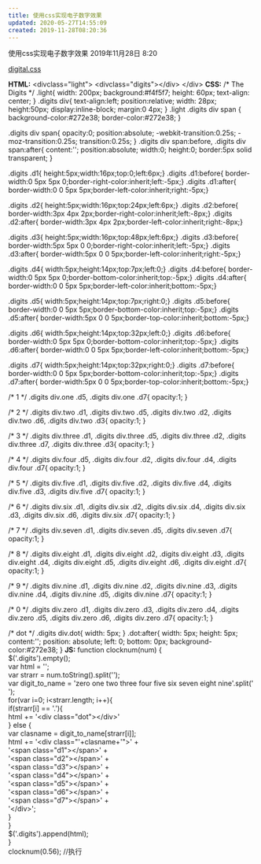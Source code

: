 ```yaml
---
title: 使用css实现电子数字效果
updated: 2020-05-27T14:55:09
created: 2019-11-28T08:20:36
---
```


使用css实现电子数字效果
2019年11月28日
8:20

[digital.css](../../resources/f86e95bfbfa64deca40ac09f3d7e806a.css)

**HTML:**
\<divclass="light"\>
\<divclass="digits"\>\</div\>
\</div\>
**CSS:**
/\* The Digits \*/
.light{
width: 200px;
background:#f4f5f7;
height: 60px;
text-align: center;
}
.digits div{
text-align:left;
position:relative;
width: 28px;
height:50px;
display:inline-block;
margin:0 4px;
}
.light .digits div span {
background-color:#272e38;
border-color:#272e38;
}

.digits div span{
opacity:0;
position:absolute;
-webkit-transition:0.25s;
-moz-transition:0.25s;
transition:0.25s;
}
.digits div span:before,
.digits div span:after{
content:'';
position:absolute;
width:0;
height:0;
border:5px solid transparent;
}

.digits .d1{ height:5px;width:16px;top:0;left:6px;}
.digits .d1:before{ border-width:0 5px 5px 0;border-right-color:inherit;left:-5px;}
.digits .d1:after{ border-width:0 0 5px 5px;border-left-color:inherit;right:-5px;}

.digits .d2{ height:5px;width:16px;top:24px;left:6px;}
.digits .d2:before{ border-width:3px 4px 2px;border-right-color:inherit;left:-8px;}
.digits .d2:after{ border-width:3px 4px 2px;border-left-color:inherit;right:-8px;}

.digits .d3{ height:5px;width:16px;top:48px;left:6px;}
.digits .d3:before{ border-width:5px 5px 0 0;border-right-color:inherit;left:-5px;}
.digits .d3:after{ border-width:5px 0 0 5px;border-left-color:inherit;right:-5px;}

.digits .d4{ width:5px;height:14px;top:7px;left:0;}
.digits .d4:before{ border-width:0 5px 5px 0;border-bottom-color:inherit;top:-5px;}
.digits .d4:after{ border-width:0 0 5px 5px;border-left-color:inherit;bottom:-5px;}

.digits .d5{ width:5px;height:14px;top:7px;right:0;}
.digits .d5:before{ border-width:0 0 5px 5px;border-bottom-color:inherit;top:-5px;}
.digits .d5:after{ border-width:5px 0 0 5px;border-top-color:inherit;bottom:-5px;}

.digits .d6{ width:5px;height:14px;top:32px;left:0;}
.digits .d6:before{ border-width:0 5px 5px 0;border-bottom-color:inherit;top:-5px;}
.digits .d6:after{ border-width:0 0 5px 5px;border-left-color:inherit;bottom:-5px;}

.digits .d7{ width:5px;height:14px;top:32px;right:0;}
.digits .d7:before{ border-width:0 0 5px 5px;border-bottom-color:inherit;top:-5px;}
.digits .d7:after{ border-width:5px 0 0 5px;border-top-color:inherit;bottom:-5px;}

/\* 1 \*/
.digits div.one .d5,
.digits div.one .d7{
opacity:1;
}

/\* 2 \*/
.digits div.two .d1,
.digits div.two .d5,
.digits div.two .d2,
.digits div.two .d6,
.digits div.two .d3{
opacity:1;
}

/\* 3 \*/
.digits div.three .d1,
.digits div.three .d5,
.digits div.three .d2,
.digits div.three .d7,
.digits div.three .d3{
opacity:1;
}

/\* 4 \*/
.digits div.four .d5,
.digits div.four .d2,
.digits div.four .d4,
.digits div.four .d7{
opacity:1;
}

/\* 5 \*/
.digits div.five .d1,
.digits div.five .d2,
.digits div.five .d4,
.digits div.five .d3,
.digits div.five .d7{
opacity:1;
}

/\* 6 \*/
.digits div.six .d1,
.digits div.six .d2,
.digits div.six .d4,
.digits div.six .d3,
.digits div.six .d6,
.digits div.six .d7{
opacity:1;
}

/\* 7 \*/
.digits div.seven .d1,
.digits div.seven .d5,
.digits div.seven .d7{
opacity:1;
}

/\* 8 \*/
.digits div.eight .d1,
.digits div.eight .d2,
.digits div.eight .d3,
.digits div.eight .d4,
.digits div.eight .d5,
.digits div.eight .d6,
.digits div.eight .d7{
opacity:1;
}

/\* 9 \*/
.digits div.nine .d1,
.digits div.nine .d2,
.digits div.nine .d3,
.digits div.nine .d4,
.digits div.nine .d5,
.digits div.nine .d7{
opacity:1;
}

/\* 0 \*/
.digits div.zero .d1,
.digits div.zero .d3,
.digits div.zero .d4,
.digits div.zero .d5,
.digits div.zero .d6,
.digits div.zero .d7{
opacity:1;
}

/\* dot \*/
.digits div.dot{
width: 5px;
}
.dot:after{
width: 5px;
height: 5px;
content:'';
position: absolute;
left: 0;
bottom: 0px;
background-color:#272e38;
}
**JS:**
function clocknum(num) {  
\$('.digits').empty();  
var html = '';  
var strarr = num.toString().split('');  
var digit_to_name = 'zero one two three four five six seven eight nine'.split(' ');  
for(var i=0; i\<strarr.length; i++){  
if(strarr\[i\] == '.'){  
html += '\<div class="dot"\>\</div\>'  
} else {  
var clasname = digit_to_name\[strarr\[i\]\];  
html += '\<div class="'+clasname+'"\>' +  
'\<span class="d1"\>\</span\>' +  
'\<span class="d2"\>\</span\>' +  
'\<span class="d3"\>\</span\>' +  
'\<span class="d4"\>\</span\>' +  
'\<span class="d5"\>\</span\>' +  
'\<span class="d6"\>\</span\>' +  
'\<span class="d7"\>\</span\>' +  
'\</div\>';  
}  
}  
\$('.digits').append(html);  
}  
clocknum(0.56); //执行
